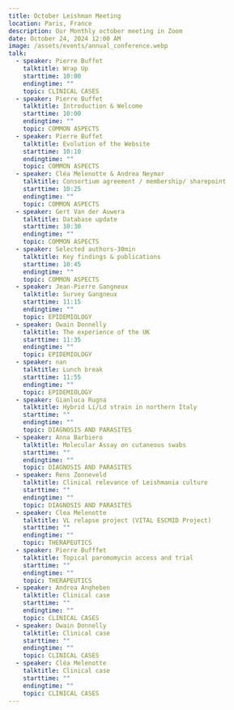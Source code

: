 ```yaml
---
title: October Leishman Meeting
location: Paris, France
description: Our Monthly october meeting in Zoom
date: October 24, 2024 12:00 AM
image: /assets/events/annual_conference.webp
talk:
  - speaker: Pierre Buffet
    talktitle: Wrap Up
    starttime: 10:00
    endingtime: ""
    topic: CLINICAL CASES
  - speaker: Pierre Buffet
    talktitle: Introduction & Welcome
    starttime: 10:00
    endingtime: ""
    topic: COMMON ASPECTS
  - speaker: Pierre Buffet
    talktitle: Evolution of the Website
    starttime: 10:10
    endingtime: ""
    topic: COMMON ASPECTS
  - speaker: Cléa Melenotte & Andrea Neymar
    talktitle: Consortium agreement / membership/ sharepoint
    starttime: 10:25
    endingtime: ""
    topic: COMMON ASPECTS
  - speaker: Gert Van der Auwera
    talktitle: Database update
    starttime: 10:30
    endingtime: ""
    topic: COMMON ASPECTS
  - speaker: Selected authors-30min
    talktitle: Key findings & publications
    starttime: 10:45
    endingtime: ""
    topic: COMMON ASPECTS
  - speaker: Jean-Pierre Gangneux
    talktitle: Survey Gangneux
    starttime: 11:15
    endingtime: ""
    topic: EPIDEMIOLOGY
  - speaker: Owain Donnelly
    talktitle: The experience of the UK
    starttime: 11:35
    endingtime: ""
    topic: EPIDEMIOLOGY
  - speaker: nan
    talktitle: Lunch break
    starttime: 11:55
    endingtime: ""
    topic: EPIDEMIOLOGY
  - speaker: Gianluca Rugna
    talktitle: Hybrid Li/Ld strain in northern Italy
    starttime: ""
    endingtime: ""
    topic: DIAGNOSIS AND PARASITES
  - speaker: Anna Barbiero
    talktitle: Molecular Assay on cutaneous swabs
    starttime: ""
    endingtime: ""
    topic: DIAGNOSIS AND PARASITES
  - speaker: Rens Zonneveld
    talktitle: Clinical relevance of Leishmania culture
    starttime: ""
    endingtime: ""
    topic: DIAGNOSIS AND PARASITES
  - speaker: Clea Melenotte
    talktitle: VL relapse project (VITAL ESCMID Project)
    starttime: ""
    endingtime: ""
    topic: THERAPEUTICS
  - speaker: Pierre Bufffet
    talktitle: Topical paromomycin access and trial
    starttime: ""
    endingtime: ""
    topic: THERAPEUTICS
  - speaker: Andrea Angheben
    talktitle: Clinical case
    starttime: ""
    endingtime: ""
    topic: CLINICAL CASES
  - speaker: Owain Donnelly
    talktitle: Clinical case
    starttime: ""
    endingtime: ""
    topic: CLINICAL CASES
  - speaker: Cléa Melenotte
    talktitle: Clinical case
    starttime: ""
    endingtime: ""
    topic: CLINICAL CASES
---
```

